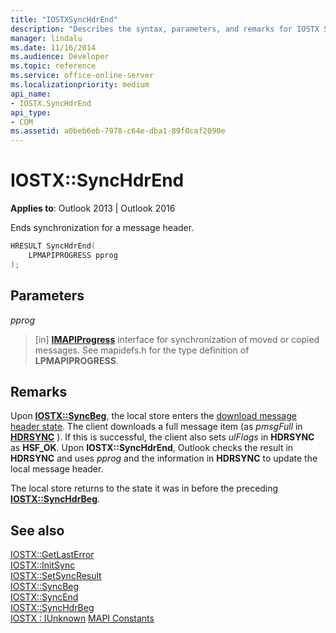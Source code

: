 ```yaml
---
title: "IOSTXSyncHdrEnd"
description: "Describes the syntax, parameters, and remarks for IOSTX SyncHdrEnd, which ends synchronization for a message header."
manager: lindalu
ms.date: 11/16/2014
ms.audience: Developer
ms.topic: reference
ms.service: office-online-server
ms.localizationpriority: medium
api_name:
- IOSTX.SyncHdrEnd
api_type:
- COM
ms.assetid: a0beb6eb-7978-c64e-dba1-89f0caf2090e
---
```


# IOSTX::SyncHdrEnd

**Applies to**: Outlook 2013 | Outlook 2016
  
Ends synchronization for a message header.
  
```cpp
HRESULT SyncHdrEnd( 
    LPMAPIPROGRESS pprog 
);
```

## Parameters

 _pprog_
  
> [in] **[IMAPIProgress](imapiprogressiunknown.md)** interface for synchronization of moved or copied messages. See mapidefs.h for the type definition of **LPMAPIPROGRESS**.

## Remarks

Upon **[IOSTX::SyncBeg](iostx-syncbeg.md)**, the local store enters the [download message header state](download-message-header-state.md). The client downloads a full message item (as _pmsgFull_ in **[HDRSYNC](hdrsync.md)** ). If this is successful, the client also sets _ulFlags_ in **HDRSYNC** as **HSF_OK**. Upon **IOSTX::SyncHdrEnd**, Outlook checks the result in **HDRSYNC** and uses _pprog_ and the information in **HDRSYNC** to update the local message header.
  
The local store returns to the state it was in before the preceding **[IOSTX::SyncHdrBeg](iostx-synchdrbeg.md)**.
  
## See also

[IOSTX::GetLastError](iostx-getlasterror.md)  
[IOSTX::InitSync](iostx-initsync.md)  
[IOSTX::SetSyncResult](iostx-setsyncresult.md)  
[IOSTX::SyncBeg](iostx-syncbeg.md)  
[IOSTX::SyncEnd](iostx-syncend.md)  
[IOSTX::SyncHdrBeg](iostx-synchdrbeg.md)  
[IOSTX : IUnknown](iostxiunknown.md)
[MAPI Constants](mapi-constants.md)
